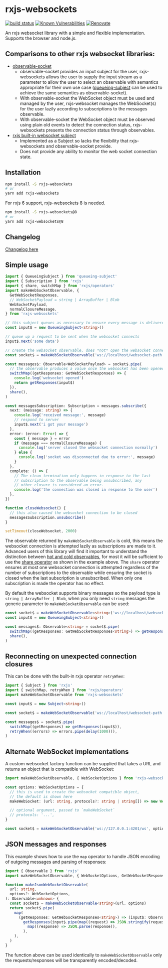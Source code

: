 # rxjs-websockets

[![build status](https://circleci.com/gh/insidewhy/rxjs-websockets.png?style=shield)](https://circleci.com/gh/insidewhy/rxjs-websockets)
[![Known Vulnerabilities](https://snyk.io/test/github/insidewhy/rxjs-websockets/badge.svg)](https://snyk.io/test/github/insidewhy/rxjs-websockets)
[![Renovate](https://img.shields.io/badge/renovate-enabled-brightgreen.svg)](https://renovatebot.com)

An rxjs websocket library with a simple and flexible implementation. Supports the browser and node.js.

## Comparisons to other rxjs websocket libraries:

- [observable-socket](https://github.com/killtheliterate/observable-socket)
  - observable-socket provides an input subject for the user, rxjs-websockets allows the user to supply the input stream as a parameter to allow the user to select an observable with semantics appropriate for their own use case ([queueing-subject](https://github.com/insidewhy/queueing-subject) can be used to achieve the same semantics as observable-socket).
  - With observable-socket the WebSocket object must be used and managed by the user, rxjs-websocket manages the WebSocket(s) for the user lazily according to subscriptions to the messages observable.
  - With observable-socket the WebSocket object must be observed using plain old events to detect the connection status, rxjs-websockets presents the connection status through observables.
- [rxjs built-in websocket subject](https://github.com/ReactiveX/rxjs/blob/next/src/observable/dom/webSocket.ts)
  - Implemented as a Subject so lacks the flexibility that rxjs-websockets and observable-socket provide.
  - Does not provide any ability to monitor the web socket connection state.

## Installation

```bash
npm install -S rxjs-websockets
# or
yarn add rxjs-websockets
```

For rxjs 6 support, rxjs-websockets 8 is needed.

```bash
npm install -S rxjs-websockets@8
# or
yarn add rxjs-websockets@8
```

## Changelog

[Changelog here](changelog.md)

## Simple usage

```typescript
import { QueueingSubject } from 'queueing-subject'
import { Subscription } from 'rxjs'
import { share, switchMap } from 'rxjs/operators'
import makeWebSocketObservable, {
  GetWebSocketResponses,
  // WebSocketPayload = string | ArrayBuffer | Blob
  WebSocketPayload,
  normalClosureMessage,
} from 'rxjs-websockets'

// this subject queues as necessary to ensure every message is delivered
const input$ = new QueueingSubject<string>()

// queue up a request to be sent when the websocket connects
input$.next('some data')

// create the websocket observable, does *not* open the websocket connection
const socket$ = makeWebSocketObservable('ws://localhost/websocket-path')

const messages$: Observable<WebSocketPayload> = socket$.pipe(
  // the observable produces a value once the websocket has been opened
  switchMap((getResponses: GetWebSocketResponses) => {
    console.log('websocket opened')
    return getResponses(input$)
  }),
  share(),
)

const messagesSubscription: Subscription = messages.subscribe({
  next: (message: string) => {
    console.log('received message:', message)
    // respond to server
    input$.next('i got your message')
  },
  error: (error: Error) => {
    const { message } = error
    if (message === normalClosureMessage) {
      console.log('server closed the websocket connection normally')
    } else {
      console.log('socket was disconnected due to error:', message)
    }
  },
  complete: () => {
    // The clean termination only happens in response to the last
    // subscription to the observable being unsubscribed, any
    // other closure is considered an error.
    console.log('the connection was closed in response to the user')
  },
})

function closeWebsocket() {
  // this also caused the websocket connection to be closed
  messagesSubscription.unsubscribe()
}

setTimeout(closeWebsocket, 2000)
```

The observable returned by `makeWebSocketObservable` is cold, this means the websocket connection is attempted lazily as subscriptions are made to it. Advanced users of this library will find it important to understand the distinction between [hot and cold observables](https://blog.thoughtram.io/angular/2016/06/16/cold-vs-hot-observables.html), for most it will be sufficient to use the [share operator](http://reactivex.io/rxjs/class/es6/Observable.js~Observable.html#instance-method-share) as shown in the example above. The `share` operator ensures at most one websocket connection is attempted regardless of the number of subscriptions to the observable while ensuring the socket is closed when the last subscription is unsubscribed. When only one subscription is made the operator has no effect.

By default the websocket supports binary messages so the payload type is `string | ArrayBuffer | Blob`, when you only need `string` messages the generic parameter to `makeWebSocketObservable` can be used:

```typescript
const socket$ = makeWebSocketObservable<string>('ws://localhost/websocket-path')
const input$ = new QueueingSubject<string>()

const messages$: Observable<string> = socket$.pipe(
  switchMap((getResponses: GetWebSocketResponses<string>) => getResponses(input$)),
  share(),
)
```

## Reconnecting on unexpected connection closures

This can be done with the built-in rxjs operator `retryWhen`:

```typescript
import { Subject } from 'rxjs'
import { switchMap, retryWhen } from 'rxjs/operators'
import makeWebSocketObservable from 'rxjs-websockets'

const input$ = new Subject<string>()

const socket$ = makeWebSocketObservable('ws://localhost/websocket-path')

const messages$ = socket$.pipe(
  switchMap((getResponses) => getResponses(input$)),
  retryWhen((errors) => errors.pipe(delay(1000))),
)
```

## Alternate WebSocket implementations

A custom websocket factory function can be supplied that takes a URL and returns an object that is compatible with WebSocket:

```typescript
import makeWebSocketObservable, { WebSocketOptions } from 'rxjs-websockets'

const options: WebSocketOptions = {
  // this is used to create the websocket compatible object,
  // the default is shown here
  makeWebSocket: (url: string, protocols?: string | string[]) => new WebSocket(url, protocols),

  // optional argument, passed to `makeWebSocket`
  // protocols: '...',
}

const socket$ = makeWebSocketObservable('ws://127.0.0.1:4201/ws', options)
```

## JSON messages and responses

This example shows how to use the `map` operator to handle JSON encoding of outgoing messages and parsing of responses:

```typescript
import { Observable } from 'rxjs'
import makeWebSocketObservable, { WebSocketOptions, GetWebSocketResponses } from 'rxjs-websockets'

function makeJsonWebSocketObservable(
  url: string,
  options?: WebSocketOptions,
): Observable<unknown> {
  const socket$ = makeWebSocketObservable<string>(url, options)
  return socket$.pipe(
    map(
      (getResponses: GetWebSocketResponses<string>) => (input$: Observable<object>) =>
        getResponses(input$.pipe(map((request) => JSON.stringify(request)))).pipe(
          map((response) => JSON.parse(response)),
        ),
    ),
  )
}
```

The function above can be used identically to `makeWebSocketObservable` only the requests/responses will be transparently encoded/decoded.
